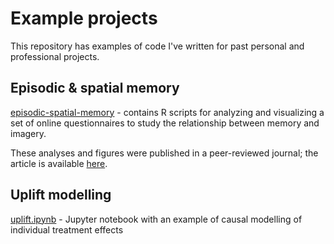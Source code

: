# Example projects

This repository has examples of code I've written for past personal and professional projects.

## Episodic & spatial memory
[episodic-spatial-memory](https://github.com/carinafan/example-projects/tree/main/episodic-spatial-memory) - contains R scripts for analyzing and visualizing a set of online questionnaires to study the relationship between memory and imagery.

These analyses and figures were published in a peer-reviewed journal; the article is available [here](https://doi.org/10.3758/s13421-020-01093-7). 

## Uplift modelling
[uplift.ipynb](https://github.com/carinafan/example-projects/blob/main/uplift.ipynb) - Jupyter notebook with an example of causal modelling of individual treatment effects 